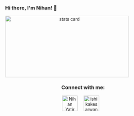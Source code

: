 ### Hi there, I'm Nihan! 👋

<a align= "center" href="https://github.com/nihanyatir">
  <img alt= "stats card" height="200px" width="400" src="https://github-readme-stats.vercel.app/api?username=nihanyatir&theme=cobalt&show_icons=true&count_private=true&hide=stars,prs,issues,contribs" />  
</a>

<h3 align="center">Connect with me:</h3>
<p align="center">
<a href="https://www.linkedin.com/in/nihanyatir/" target="blank"><img align="center" src="https://image.flaticon.com/icons/png/512/145/145807.png" alt="Nihan Yatir" height="50" width="50" /></a>&nbsp;&nbsp;&nbsp;&nbsp;
</a>
<a href="https://twitter.com/nihancodes" target="blank"><img align="center" src="https://image.flaticon.com/icons/png/512/733/733579.png" alt="ishikakesarwan4" height="50" width="50" /></a> &nbsp;&nbsp;&nbsp;
</p>

<!--
**nihanyatir/nihanyatir** is a ✨ _special_ ✨ repository because its `README.md` (this file) appears on your GitHub profile.

Here are some ideas to get you started:

- 🔭 I’m currently working on ...
- 🌱 I’m currently learning ...
- 👯 I’m looking to collaborate on ...
- 🤔 I’m looking for help with ...
- 💬 Ask me about ...
- 📫 How to reach me: ...
- 😄 Pronouns: ...
- ⚡ Fun fact: ...
-->
